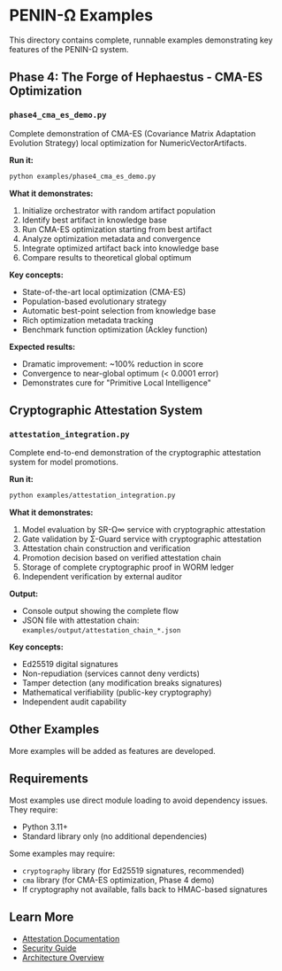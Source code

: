 # PENIN-Ω Examples

This directory contains complete, runnable examples demonstrating key features of the PENIN-Ω system.

## Phase 4: The Forge of Hephaestus - CMA-ES Optimization

### `phase4_cma_es_demo.py`

Complete demonstration of CMA-ES (Covariance Matrix Adaptation Evolution Strategy) local optimization for NumericVectorArtifacts.

**Run it:**
```bash
python examples/phase4_cma_es_demo.py
```

**What it demonstrates:**
1. Initialize orchestrator with random artifact population
2. Identify best artifact in knowledge base
3. Run CMA-ES optimization starting from best artifact
4. Analyze optimization metadata and convergence
5. Integrate optimized artifact back into knowledge base
6. Compare results to theoretical global optimum

**Key concepts:**
- State-of-the-art local optimization (CMA-ES)
- Population-based evolutionary strategy
- Automatic best-point selection from knowledge base
- Rich optimization metadata tracking
- Benchmark function optimization (Ackley function)

**Expected results:**
- Dramatic improvement: ~100% reduction in score
- Convergence to near-global optimum (< 0.0001 error)
- Demonstrates cure for "Primitive Local Intelligence"

## Cryptographic Attestation System

### `attestation_integration.py`

Complete end-to-end demonstration of the cryptographic attestation system for model promotions.

**Run it:**
```bash
python examples/attestation_integration.py
```

**What it demonstrates:**
1. Model evaluation by SR-Ω∞ service with cryptographic attestation
2. Gate validation by Σ-Guard service with cryptographic attestation
3. Attestation chain construction and verification
4. Promotion decision based on verified attestation chain
5. Storage of complete cryptographic proof in WORM ledger
6. Independent verification by external auditor

**Output:**
- Console output showing the complete flow
- JSON file with attestation chain: `examples/output/attestation_chain_*.json`

**Key concepts:**
- Ed25519 digital signatures
- Non-repudiation (services cannot deny verdicts)
- Tamper detection (any modification breaks signatures)
- Mathematical verifiability (public-key cryptography)
- Independent audit capability

## Other Examples

More examples will be added as features are developed.

## Requirements

Most examples use direct module loading to avoid dependency issues. They require:
- Python 3.11+
- Standard library only (no additional dependencies)

Some examples may require:
- `cryptography` library (for Ed25519 signatures, recommended)
- `cma` library (for CMA-ES optimization, Phase 4 demo)
- If cryptography not available, falls back to HMAC-based signatures

## Learn More

- [Attestation Documentation](../docs/attestation.md)
- [Security Guide](../docs/security.md)
- [Architecture Overview](../docs/archive/ENTREGA_COMPLETA_FINAL.md)

